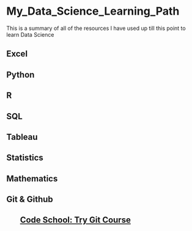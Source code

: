 # My_Data_Science_Learning_Path
This is a summary of all of the resources I have used up till this point to learn Data Science 

<h2>Excel<h2> 

<h2>Python<h2> 

<h2>R<h2> 

<h2>SQL<h2>


<h2>Tableau<h2> 


<h2>Statistics<h2> 

<h2>Mathematics<h2>

<h2>Git & Github <h2>
   <ol>
   
  [Code School: Try Git Course](https://www.codeschool.com/courses/try-git) 
   
   <ol>

